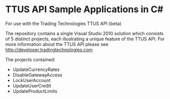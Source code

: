 TTUS API Sample Applications in C#
==================================

For use with the Trading Technologies TTUS API (beta)

The repository contains a single Visual Studio 2010 solution which consists of 5 distinct projects, each illustrating a unique feature of the TTUS API.  For more information about the TTUS API please see http://developer.tradingtechnologies.com

The projects contained:

- UpdateCurrencyRates
- DisableGatewayAccess
- LockUserAccount
- UpdateUserCredit
- UpdateProductLimits
